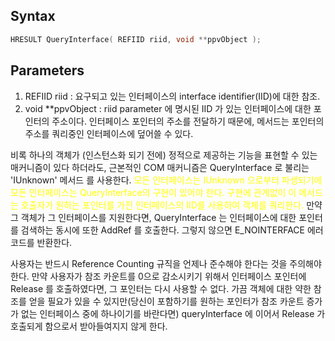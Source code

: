 ## Syntax

```c++
HRESULT QueryInterface( REFIID riid, void **ppvObject );
```

## Parameters
1. REFIID riid : 요구되고 있는 인터페이스의  interface identifier(IID)에 대한 참조.
2. void **ppvObject : riid parameter 에 명시된 IID 가 있는 인터페이스에 대한 포인터의 주소이다. 인터페이스 포인터의 주소를 전달하기 때문에, 메서드는 포인터의 주소를 쿼리중인 인터페이스에 덮어쓸 수 있다.

비록 하나의 객체가 (인스턴스화 되기 전에) 정적으로 제공하는 기능을 표현할 수 있는 매커니즘이 있다 하더라도, 근본적인 COM 매커니즘은 QueryInterface 로 불리는 'IUnknown' 메서드 를 사용한다. <span style="color: yellow">모든 인터페이스는 IUnknown 으로부터 파생되기에 모든 인터페이스는 QueryInterface의 구현이 있어야 한다. 구현에 관계없이 이 메서드는 호출자가 원하는 포인터를 가진 인터페이스의 IID를 사용하여 객체를 쿼리한다.</span> 만약 그 객체가 그 인터페이스를 지원한다면, QueryInterface 는 인터페이스에 대한 포인터를 검색하는 동시에 또한 AddRef 를 호출한다. 그렇지 않으면 E_NOINTERFACE 에러 코드를 반환한다.

사용자는 반드시 Reference Counting 규직을 언제나 준수해야 한다는 것을 주의해야 한다. 만약 사용자가 참조 카운트를 0으로 감소시키기 위해서 인터페이스 포인터에 Release 를 호출하였다면, 그 포인터는 다시 사용할 수 없다. 가끔 객체에 대한 약한 참조를 얻을 필요가 있을 수 있지만(당신이 포함하기를 원하는 포인터가 참조 카운트 증가가 없는 인터페이스 중에 하나이기를 바란다면) queryInterface 에 이어서 Release 가 호출되게 함으로서 받아들여지지 않게 한다. 